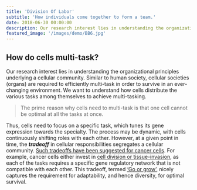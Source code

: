 ```yaml
---
title: 'Division Of Labor'
subtitle: 'How individuals come together to form a team.'
date: 2018-06-30 00:00:00
description: Our research interest lies in understanding the organizational principles underlying a cellular community. Similar to human society, cellular societies are required to efficiently multi-task in order to survive in an ever-changing environment. We want to understand how cells distribute the various tasks among themselves to achieve multi-tasking.
featured_image: '/images/demo/BB6.jpg'
---
```


## How do cells multi-task?

Our research interest lies in understanding the organizational principles underlying a cellular community. Similar to human society, cellular societies (organs) are required to efficiently multi-task in order to survive in an ever-changing environment. We want to understand how cells distribute the various tasks among themselves to achieve multi-tasking.

>The prime reason why cells need to multi-task is that one cell cannot be optimal at all the tasks at once. 

Thus, cells need to focus on a specific task, which tunes its gene expression towards the specialty. The process may be dynamic, with cells continuously shifting roles with each other. However, at a given point in time, the ***tradeoff*** in cellular responsibilities segregates a cellular community. [Such tradeoffs have been suggested for cancer cells](https://www.ncbi.nlm.nih.gov/pubmed/24213474). For example, cancer cells either invest in [cell division or tissue-invasion](https://www.ncbi.nlm.nih.gov/pubmed/19713745), as each of the tasks requires a specific gene regulatory network that is not compatible with each other. This tradeoff, termed [‘Go or grow’](https://www.ncbi.nlm.nih.gov/pubmed/20610469), nicely captures the requirement for adaptability, and hence diversity, for optimal survival.
